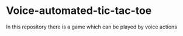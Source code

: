 # Voice-automated-tic-tac-toe
In this repository there is a game which can be played by voice actions

